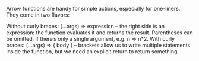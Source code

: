 Arrow functions are handy for simple actions, especially for one-liners. They come in two flavors:

Without curly braces: (...args) => expression – the right side is an expression: the function evaluates it and returns the result. Parentheses can be omitted, if there’s only a single argument, e.g. n => n\*2.
With curly braces: (...args) => { body } – brackets allow us to write multiple statements inside the function, but we need an explicit return to return something.
